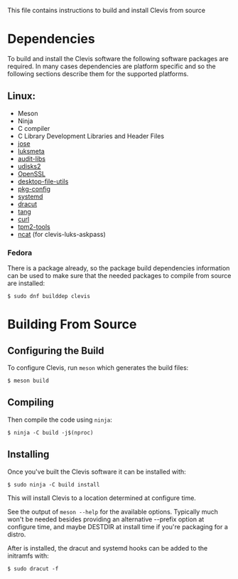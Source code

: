 This file contains instructions to build and install Clevis from source

# Dependencies
To build and install the Clevis software the following software packages
are required. In many cases dependencies are platform specific and so the
following sections describe them for the supported platforms.

## Linux:
* Meson
* Ninja
* C compiler
* C Library Development Libraries and Header Files
* [jose](https://github.com/latchset/jose)
* [luksmeta](https://github.com/latchset/luksmeta)
* [audit-libs](https://github.com/linux-audit/audit-userspace)
* [udisks2](https://github.com/storaged-project/udisks)
* [OpenSSL](https://github.com/openssl/openssl)
* [desktop-file-utils](https://cgit.freedesktop.org/xdg/desktop-file-utils)
* [pkg-config](https://cgit.freedesktop.org/pkg-config)
* [systemd](https://github.com/systemd)
* [dracut](https://github.com/dracutdevs/dracut)
* [tang](https://github.com/latchset/tang)
* [curl](https://github.com/curl/curl)
* [tpm2-tools](https://github.com/tpm2-software/tpm2-tools)
* [ncat](https://nmap.org/ncat/) (for clevis-luks-askpass)

### Fedora

There is a package already, so the package build dependencies information can be
used to make sure that the needed packages to compile from source are installed:

```
$ sudo dnf builddep clevis
```

# Building From Source

## Configuring the Build
To configure Clevis, run `meson` which generates the build files:

```
$ meson build
```

## Compiling
Then compile the code using `ninja`:

```
$ ninja -C build -j$(nproc)
```

## Installing
Once you've built the Clevis software it can be installed with:

```
$ sudo ninja -C build install
```

This will install Clevis to a location determined at configure time.

See the output of `meson --help` for the available options. Typically
much won't be needed besides providing an alternative --prefix option at
configure time, and maybe DESTDIR at install time if you're packaging for
a distro.

After is installed, the dracut and systemd hooks can be added to the
initramfs with:

```
$ sudo dracut -f
```
